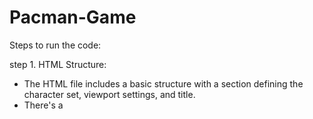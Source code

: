 # Pacman-Game

Steps to run the code:

step 1. HTML Structure:
   - The HTML file includes a basic structure with a <head> section defining the character set, viewport settings, and title.
   - There's a <style> section defining the CSS styling for the "container" element, which is a game area.

step 2. Buttons:
   - Two buttons are provided: "ADD PACMAN" and "PLAY GAME." They are associated with JavaScript functions "addPackman()" and "movPacman()" when clicked.

 step 3. JavaScript:
   - Several arrays (pacmen, x_pos, y_pos, x_vel, and y_vel) are initialized to keep track of multiple Pacman characters' properties.
   - The gravity variable is set to 1, representing a gravitational force.

step 4. addPackman() Function:
   - When the "ADD PACMAN" button is clicked, this function is called.
   - It creates a new Pacman character (<img>) with a random position (xpos and ypos) and random velocity (xvel and yvel).
   - The Pacman image is added to the "container" element, and its styling is set.
   - The character's properties are stored in arrays for future reference.

step 5. movPacman() Function:
   - When the "PLAY GAME" button is clicked, this function is called.
   - It iterates through the Pacman characters stored in the arrays.
   - It updates their positions based on their velocities and updates their images based on direction.
   - If a Pacman character reaches the boundaries of the container, its velocity is reversed, simulating bouncing.

step 6. setTimeout():
   - The movPacman() function is set to run repeatedly every 100 milliseconds using setTimeout(). This creates the illusion of continuous movement for the Pacman characters.

Future Implementation of code

Overall, this code creates a simple interactive game where you can add Pacman characters to the container and then start the game to see them move and bounce off the container boundaries. The Pacman characters change direction based on their position, giving them a playful appearance. The game continues until you close the browser tab or refresh the page.

